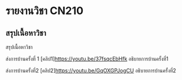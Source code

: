 # รายงานวิชา CN210
## สรุปเนื้อหาวิชา
สรุปเนื้อหาวิชา

ส่งการบ้านครั้งที่ 1
[คลิป1]https://youtu.be/37fsqcEbHfk
อธิบายการบ้านครั้งที่1

ส่งการบ้านครั้งที่2
[คลิป2]https://youtu.be/GqOXGPJogCU
อธิบายการบ้านครั้งที่2
